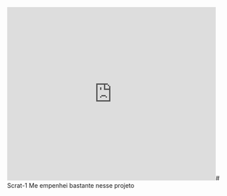 <iframe src="https://scratch.mit.edu/projects/27473520/embed" allowtransparency="true" width="485" height="402" frameborder="0" scrolling="no" allowfullscreen></iframe># Scrat-1
Me empenhei bastante nesse projeto
